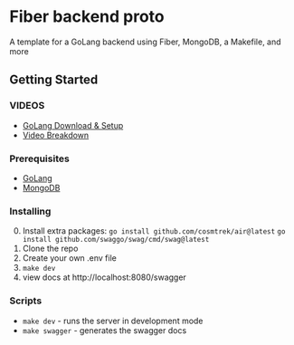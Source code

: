 # Fiber backend proto
A template for a GoLang backend using Fiber, MongoDB, a Makefile, and more

## Getting Started

### VIDEOS

- [GoLang Download & Setup](https://www.youtube.com/watch?v=Q7uh85_i0-M)
- [Video Breakdown](https://youtu.be/6C-2R92L01Q)

### Prerequisites

- [GoLang](https://golang.org/doc/install)
- [MongoDB](https://docs.mongodb.com/manual/installation/)

### Installing

0. Install extra packages: 
    ```go install github.com/cosmtrek/air@latest```
    ```go install github.com/swaggo/swag/cmd/swag@latest```
1. Clone the repo
2. Create your own .env file
3. ```make dev```
4. view docs at http://localhost:8080/swagger

### Scripts

- ```make dev``` - runs the server in development mode
- ```make swagger``` - generates the swagger docs
